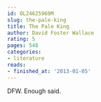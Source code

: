 ```yaml
---
id: OL24625969M
slug: the-pale-king
title: The Pale King
author: David Foster Wallace
rating: 5
pages: 548
categories:
- literature
reads:
- finished_at: '2013-01-05'
---
```

DFW. Enough said.
